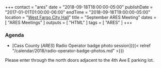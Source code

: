 +++
contact = "ares"
date = "2018-09-18T18:00:00-05:00"
publishDate = "2017-01-01T01:00:00-06:00"
endTime = "2018-09-18T19:00:00-05:00"
location = "[West Fargo City Hall](/places/west-fargo-city-hall/)"
title = "September ARES Meeting"
dates = [ "ARES Meetings" ]
outputs = [ "HTML" ]
tags = [ "ARES" ]
+++
### Agenda

* [Cass County \(*ARES*\) Radio Operator badge photo session]({{< relref "/calendar/2018/radio-operator-badge-photos.md" >}}) 

<span class="genericons-neue genericons-neue-info"></span>Please enter through the north
doors adjacent to the 4th Ave E parking lot.

